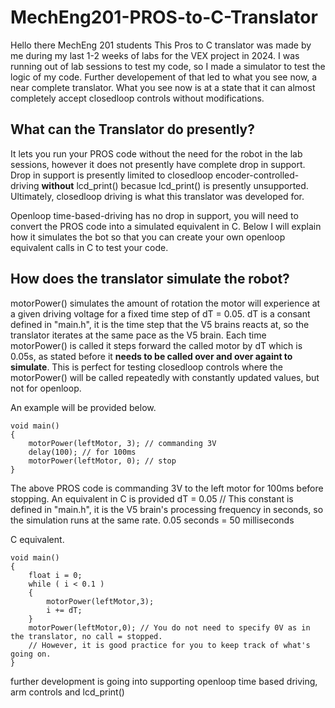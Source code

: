 # MechEng201-PROS-to-C-Translator
Hello there MechEng 201 students
This Pros to C translator was made by me during my last 1-2 weeks of labs for the VEX project in 2024.
I was running out of lab sessions to test my code, so I made a simulator to test the logic of my code.
Further developement of that led to what you see now, a near complete translator.
What you see now is at a state that it can almost completely accept closedloop controls without modifications.

##    What can the Translator do presently?
It lets you run your PROS code without the need for the robot in the lab sessions, however it does not presently have complete drop in support.
Drop in support is presently limited to closedloop encoder-controlled-driving **without** lcd_print() becasue lcd_print() is presently unsupported.
Ultimately, closedloop driving is what this translator was developed for.

Openloop time-based-driving has no drop in support, you will need to convert the PROS code into a simulated equivalent in C.
Below I will explain how it simulates the bot so that you can create your own openloop equivalent calls in C to test your code.

##    How does the translator simulate the robot?
motorPower() simulates the amount of rotation the motor will experience at a given driving voltage for a fixed time step of dT = 0.05.
dT is a consant defined in "main.h", it is the time step that the V5 brains reacts at, so the translator iterates at the same pace as the V5 brain.
Each time motorPower() is called it steps forward the called motor by dT which is 0.05s, as stated before it **needs to be called over and over againt to simulate**.
This is perfect for testing closedloop controls where the motorPower() will be called repeatedly with constantly updated values, but not for openloop.

An example will be provided below.
```
void main()
{
    motorPower(leftMotor, 3); // commanding 3V
    delay(100); // for 100ms
    motorPower(leftMotor, 0); // stop
}
```
The above PROS code is commanding 3V to the left motor for 100ms before stopping.
An equivalent in C is provided
dT = 0.05 // This constant is defined in "main.h", it is the V5 brain's processing frequency in seconds, so the simulation runs at the same rate.
0.05 seconds = 50 milliseconds

C equivalent.
```
void main()
{
    float i = 0;
    while ( i < 0.1 )
    {
        motorPower(leftMotor,3);
        i += dT;
    }
    motorPower(leftMotor,0); // You do not need to specify 0V as in the translator, no call = stopped.
    // However, it is good practice for you to keep track of what's going on.
}
```
further development is going into supporting openloop time based driving, arm controls and lcd_print()
